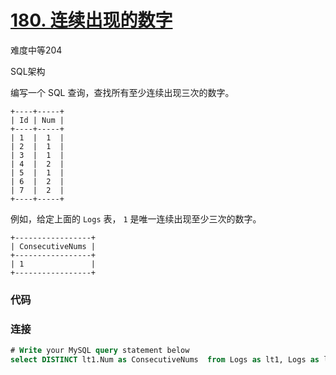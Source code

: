 # [180. 连续出现的数字](https://leetcode-cn.com/problems/consecutive-numbers/)

难度中等204

SQL架构

编写一个 SQL 查询，查找所有至少连续出现三次的数字。

```
+----+-----+
| Id | Num |
+----+-----+
| 1  |  1  |
| 2  |  1  |
| 3  |  1  |
| 4  |  2  |
| 5  |  1  |
| 6  |  2  |
| 7  |  2  |
+----+-----+
```

例如，给定上面的 `Logs` 表， `1` 是唯一连续出现至少三次的数字。

```
+-----------------+
| ConsecutiveNums |
+-----------------+
| 1               |
+-----------------+
```

### 代码

### 连接

```sql
# Write your MySQL query statement below
select DISTINCT lt1.Num as ConsecutiveNums  from Logs as lt1, Logs as lt2, Logs as lt3 where lt1.Num = lt2.Num and lt2.Num = lt3.Num and lt1.Id = lt2.Id -1 and lt2.Id = lt3.Id - 1 
```

